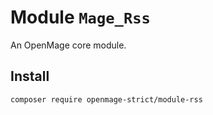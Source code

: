 # Module `Mage_Rss`

An OpenMage core module.

## Install

``` bash
composer require openmage-strict/module-rss
```


